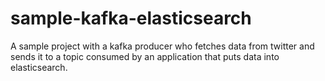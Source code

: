 # sample-kafka-elasticsearch
A sample project with a kafka producer who fetches data from twitter and sends it to a topic consumed by an application that puts data into elasticsearch.
